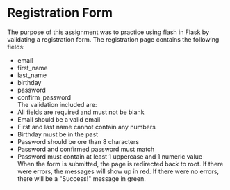 # Registration Form 
The purpose of this assignment was to practice using flash in Flask by validating a registration form. 
The registration page contains the following fields: 
* email
* first_name
* last_name
* birthday
* password
* confirm_password<br />
The validation included are: 
* All fields are required and must not be blank
* Email should be a valid email
* First and last name cannot contain any numbers 
* Birthday must be in the past
* Password should be ore than 8 characters
* Password and confirmed password must match 
* Password must contain at least 1 uppercase and 1 numeric value <br />
When the form is submitted, the page is redirected back to root. If there were errors, the messages will 
show up in red. If there were no errors, there will be a "Success!" message in green. 